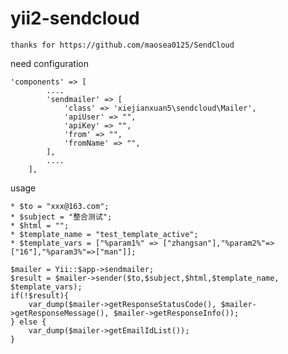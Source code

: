 # yii2-sendcloud
	thanks for https://github.com/maosea0125/SendCloud

need configuration

	'components' => [
	        ....
	        'sendmailer' => [
	            'class' => 'xiejianxuan5\sendcloud\Mailer',
	            'apiUser' => "",
	            'apiKey' => "",
	            'from' => "",
	            'fromName' => "",
	        ],
        	....
    	],


usage

	* $to = "xxx@163.com";
	* $subject = "整合测试";
	* $html = "";
	* $template_name = "test_template_active";
	* $template_vars = ["%param1%" => ["zhangsan"],"%param2%"=>["16"],"%param3%"=>["man"]];

    $mailer = Yii::$app->sendmailer;
    $result = $mailer->sender($to,$subject,$html,$template_name, $template_vars);
    if(!$result){
    	var_dump($mailer->getResponseStatusCode(), $mailer->getResponseMessage(), $mailer->getResponseInfo());
    } else {
    	var_dump($mailer->getEmailIdList());
    }
